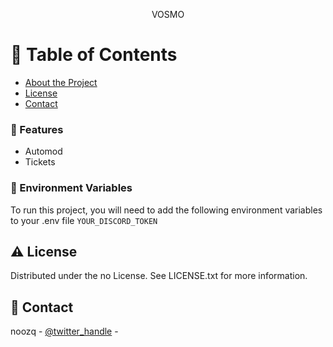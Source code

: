 <div align='center'>

<p>VOSMO</p>



</div>

# :notebook_with_decorative_cover: Table of Contents

- [About the Project](#star2-about-the-project)
- [License](#warning-license)
- [Contact](#handshake-contact)


### :dart: Features
- Automod
- Tickets


### :key: Environment Variables
To run this project, you will need to add the following environment variables to your .env file
`YOUR_DISCORD_TOKEN`



## :warning: License

Distributed under the no License. See LICENSE.txt for more information.

## :handshake: Contact

noozq - [@twitter_handle](noozq) -
